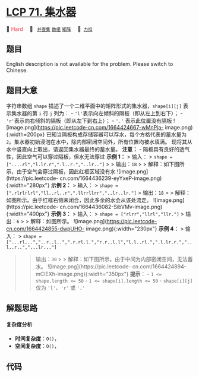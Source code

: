 # [LCP 71. 集水器](https://2xiao.github.io/leetcode-js/lcp/LCP_71.html)

🔴 <font color=#ff334b>Hard</font>&emsp; 🔖&ensp; [`并查集`](/tag/union-find.md) [`数组`](/tag/array.md) [`矩阵`](/tag/matrix.md)&emsp; 🔗&ensp;[`力扣`](https://leetcode.cn/problems/kskhHQ)

## 题目

English description is not available for the problem. Please switch to
Chinese.


## 题目大意

字符串数组 `shape` 描述了一个二维平面中的矩阵形式的集水器，`shape[i][j]` 表示集水器的第 `i` 行 `j` 列为： \-
`'l'`表示向左倾斜的隔板（即从左上到右下）； \- `'r'`表示向右倾斜的隔板（即从左下到右上）； \- `'.'` 表示此位置没有隔板
![image.png](https://pic.leetcode-cn.com/1664424667-wMnPja-
image.png){:width=200px} 已知当隔板构成存储容器可以存水，每个方格代表的蓄水量为
`2`。集水器初始浸泡在水中，除内部密闭空间外，所有位置均被水填满。 现将其从水中竖直向上取出，请返回集水器最终的蓄水量。 **注意：** \-
隔板具有良好的透气性，因此空气可以穿过隔板，但水无法穿过 **示例 1：** > 输入： > `shape =
["....rl","l.lr.r",".l..r.","..lr.."]` > > 输出：`18` > >
解释：如下图所示，由于空气会穿过隔板，因此红框区域没有水 ![image.png](https://pic.leetcode-
cn.com/1664436239-eyYxeP-image.png){:width="280px"} **示例 2：** > 输入： > `shape =
[".rlrlrlrl","ll..rl..r",".llrrllrr","..lr..lr."]` > 输出：`18` > >
解释：如图所示。由于红框右侧未闭合，因此多余的水会从该处流走。 ![image.png](https://pic.leetcode-
cn.com/1664436082-SibVMv-image.png){:width="400px"} **示例 3：** > 输入： > `shape =
["rlrr","llrl","llr."]` > 输出：`6` > > 解释：如图所示。
![image.png](https://pic.leetcode-cn.com/1664424855-dwpUHO-
image.png){:width="230px"} **示例 4：** > 输入： > `shape =
["...rl...","..r..l..",".r.rl.l.","r.r..l.l","l.l..rl.",".l.lr.r.","..l..r..","...lr..."]`
> > 输出：`30` > > 解释：如下图所示。由于中间为内部密闭空间，无法蓄水。 ![image.png](https://pic.leetcode-
cn.com/1664424894-mClEXh-image.png){:width="350px"} **提示**： \- `1 <=
shape.length <= 50` \- `1 <= shape[i].length <= 50` \- `shape[i][j]` 仅为
`'l'`、`'r'` 或 `'.'`


## 解题思路

#### 复杂度分析

- **时间复杂度**：`O()`，
- **空间复杂度**：`O()`，

## 代码

```javascript

```